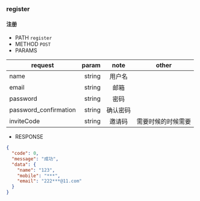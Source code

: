 ### register

#### 注册


- PATH `register`
- METHOD `POST`
- PARAMS

| request        | param    |  note  | other |
| --------   | -----:   | :----: | ---- |
|name|string| 用户名 | |
|email|string|邮箱||
|password|string|密码||
|password_confirmation|string|确认密码||
|inviteCode|string|邀请码|需要时候的时候需要|

- RESPONSE
```json
{
  "code": 0,
  "message": "成功",
  "data": {
    "name": "123",
    "mobile": "***",
    "email": "222***@11.com"
  }
}
```
